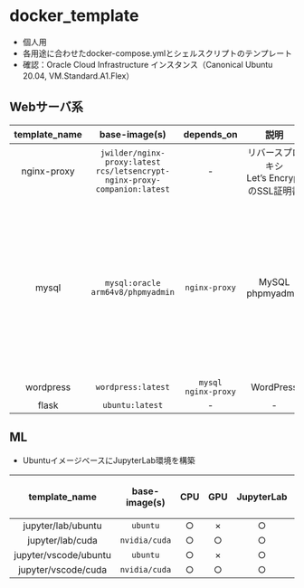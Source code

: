 # docker_template

- 個人用
- 各用途に合わせたdocker-compose.ymlとシェルスクリプトのテンプレート
- 確認：Oracle Cloud Infrastructure インスタンス（Canonical Ubuntu 20.04, VM.Standard.A1.Flex）

## Webサーバ系
| template_name | base-image(s) | depends_on | 説明 | 注意 |
| :---: | :---: | :---: | :---: | :---: |
| nginx-proxy | `jwilder/nginx-proxy:latest`<br>`rcs/letsencrypt-nginx-proxy-companion:latest` | - | リバースプロキシ<br>Let’s EncryptのSSL証明書 | - |
| mysql | `mysql:oracle`<br>`arm64v8/phpmyadmin` | `nginx-proxy` | MySQL<br>phpmyadmin | ARMアーキテクチャ用のdockerイメージを使用。環境に合わせて編集してください。 |
| wordpress | `wordpress:latest` | `mysql`<br>`nginx-proxy` | WordPress | - |
| flask | `ubuntu:latest` | - | - | - |

## ML
- UbuntuイメージベースにJupyterLab環境を構築

| template_name | base-image(s) | CPU | GPU | JupyterLab | VSCode（Remote Development） |
| :---: | :---: | :---: | :---: | :---: | :---: |
| jupyter/lab/ubuntu | `ubuntu` | ○ | × | ○ | × |
| jupyter/lab/cuda | `nvidia/cuda` | ○ | ○ | ○ | × |
| jupyter/vscode/ubuntu | `ubuntu` | ○ | × | ○ | ○ |
| jupyter/vscode/cuda | `nvidia/cuda` | ○ | ○ | ○ | ○ |
